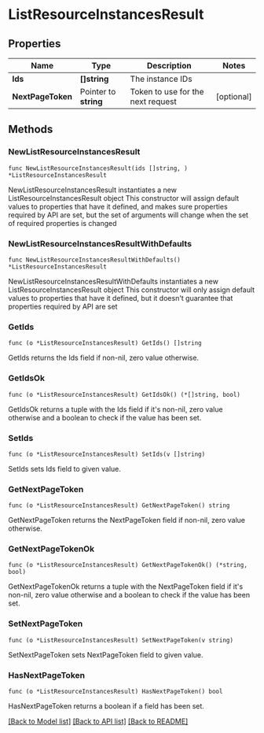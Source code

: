 # ListResourceInstancesResult

## Properties

Name | Type | Description | Notes
------------ | ------------- | ------------- | -------------
**Ids** | **[]string** | The instance IDs | 
**NextPageToken** | Pointer to **string** | Token to use for the next request | [optional] 

## Methods

### NewListResourceInstancesResult

`func NewListResourceInstancesResult(ids []string, ) *ListResourceInstancesResult`

NewListResourceInstancesResult instantiates a new ListResourceInstancesResult object
This constructor will assign default values to properties that have it defined,
and makes sure properties required by API are set, but the set of arguments
will change when the set of required properties is changed

### NewListResourceInstancesResultWithDefaults

`func NewListResourceInstancesResultWithDefaults() *ListResourceInstancesResult`

NewListResourceInstancesResultWithDefaults instantiates a new ListResourceInstancesResult object
This constructor will only assign default values to properties that have it defined,
but it doesn't guarantee that properties required by API are set

### GetIds

`func (o *ListResourceInstancesResult) GetIds() []string`

GetIds returns the Ids field if non-nil, zero value otherwise.

### GetIdsOk

`func (o *ListResourceInstancesResult) GetIdsOk() (*[]string, bool)`

GetIdsOk returns a tuple with the Ids field if it's non-nil, zero value otherwise
and a boolean to check if the value has been set.

### SetIds

`func (o *ListResourceInstancesResult) SetIds(v []string)`

SetIds sets Ids field to given value.


### GetNextPageToken

`func (o *ListResourceInstancesResult) GetNextPageToken() string`

GetNextPageToken returns the NextPageToken field if non-nil, zero value otherwise.

### GetNextPageTokenOk

`func (o *ListResourceInstancesResult) GetNextPageTokenOk() (*string, bool)`

GetNextPageTokenOk returns a tuple with the NextPageToken field if it's non-nil, zero value otherwise
and a boolean to check if the value has been set.

### SetNextPageToken

`func (o *ListResourceInstancesResult) SetNextPageToken(v string)`

SetNextPageToken sets NextPageToken field to given value.

### HasNextPageToken

`func (o *ListResourceInstancesResult) HasNextPageToken() bool`

HasNextPageToken returns a boolean if a field has been set.


[[Back to Model list]](../README.md#documentation-for-models) [[Back to API list]](../README.md#documentation-for-api-endpoints) [[Back to README]](../README.md)


